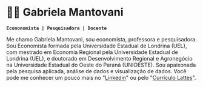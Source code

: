 # 👩‍🏫 Gabriela Mantovani

**`Econonomista | Pesquisadora | Docente`**

Me chamo Gabriela Mantovani, sou economista, professora e pesquisadora. Sou Economista formada pela Universidade Estadual de Londrina (UEL), com mestrado em Economia Regional pela Universidade Estadual de Londrina (UEL), e doutorado em Desenvolvimento Regional e Agronegócio na Universidade Estadual do Oeste do Paraná (UNIOESTE). Sou apaixonada pela pesquisa aplicada, análise de dados e visualização de dados. Você pode me conhecer um pouco mais no "[Linkedin](www.linkedin.com/in/gabrielagmantovani)" ou pelo "[Currículo Lattes](http://lattes.cnpq.br/6896109464975549)".


